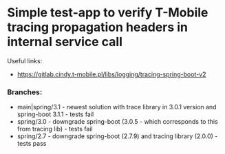 # Simple test-app to verify T-Mobile tracing propagation headers in internal service call

Useful links:
 * https://gitlab.cindy.t-mobile.pl/libs/logging/tracing-spring-boot-v2

### Branches:
  * main|spring/3.1 - newest solution with trace library in 3.0.1 version and spring-boot 3.1.1 - tests fail
  * spring/3.0 - downgrade spring-boot (3.0.5 - which corresponds to this from tracing lib) - tests fail
  * spring/2.7 - downgrade spring-boot (2.7.9) and tracing library (2.0.0) - tests pass